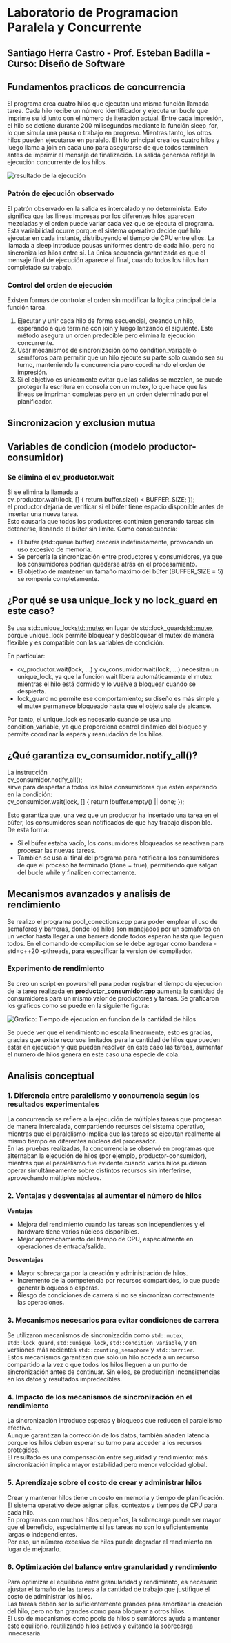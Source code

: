 # Laboratorio de Programacion Paralela y Concurrente
Santiago Herra Castro - Prof. Esteban Badilla - Curso: Diseño de Software
---
## Fundamentos practicos de concurrencia

El programa crea cuatro hilos que ejecutan una misma función llamada tarea. Cada hilo recibe un número identificador y ejecuta un bucle que imprime su id junto con el número de iteración actual. Entre cada impresión, el hilo se detiene durante 200 milisegundos mediante la función sleep_for, lo que simula una pausa o trabajo en progreso. Mientras tanto, los otros hilos pueden ejecutarse en paralelo. El hilo principal crea los cuatro hilos y luego llama a join en cada uno para asegurarse de que todos terminen antes de imprimir el mensaje de finalización. La salida generada refleja la ejecución concurrente de los hilos.

![resultado de la ejecución](./salida_ejecucion.png)

### Patrón de ejecución observado

El patrón observado en la salida es intercalado y no determinista. Esto significa que las líneas impresas por los diferentes hilos aparecen mezcladas y el orden puede variar cada vez que se ejecuta el programa. Esta variabilidad ocurre porque el sistema operativo decide qué hilo ejecutar en cada instante, distribuyendo el tiempo de CPU entre ellos. La llamada a sleep introduce pausas uniformes dentro de cada hilo, pero no sincroniza los hilos entre sí. La única secuencia garantizada es que el mensaje final de ejecución aparece al final, cuando todos los hilos han completado su trabajo.

### Control del orden de ejecución

Existen formas de controlar el orden sin modificar la lógica principal de la función tarea.  
1. Ejecutar y unir cada hilo de forma secuencial, creando un hilo, esperando a que termine con join y luego lanzando el siguiente. Este método asegura un orden predecible pero elimina la ejecución concurrente.  
2. Usar mecanismos de sincronización como condition_variable o semáforos para permitir que un hilo ejecute su parte solo cuando sea su turno, manteniendo la concurrencia pero coordinando el orden de impresión.  
3. Si el objetivo es únicamente evitar que las salidas se mezclen, se puede proteger la escritura en consola con un mutex, lo que hace que las líneas se impriman completas pero en un orden determinado por el planificador.

## Sincronizacion y exclusion mutua

## Variables de condicion (modelo productor-consumidor)

### Se elimina el cv_productor.wait

Si se elimina la llamada a  
cv_productor.wait(lock, [] { return buffer.size() < BUFFER_SIZE; });  
el productor dejaría de verificar si el búfer tiene espacio disponible antes de insertar una nueva tarea.  
Esto causaría que todos los productores continúen generando tareas sin detenerse, llenando el búfer sin límite. Como consecuencia:

- El búfer (std::queue<int> buffer) crecería indefinidamente, provocando un uso excesivo de memoria.  
- Se perdería la sincronización entre productores y consumidores, ya que los consumidores podrían quedarse atrás en el procesamiento.  
- El objetivo de mantener un tamaño máximo del búfer (BUFFER_SIZE = 5) se rompería completamente.  

## ¿Por qué se usa unique_lock y no lock_guard en este caso?

Se usa std::unique_lock<std::mutex> en lugar de std::lock_guard<std::mutex> porque unique_lock permite bloquear y desbloquear el mutex de manera flexible y es compatible con las variables de condición.

En particular:
- cv_productor.wait(lock, ...) y cv_consumidor.wait(lock, ...) necesitan un unique_lock, ya que la función wait libera automáticamente el mutex mientras el hilo está dormido y lo vuelve a bloquear cuando se despierta.  
- lock_guard no permite ese comportamiento; su diseño es más simple y el mutex permanece bloqueado hasta que el objeto sale de alcance.  

Por tanto, el unique_lock es necesario cuando se usa una condition_variable, ya que proporciona control dinámico del bloqueo y permite coordinar la espera y reanudación de los hilos.

## ¿Qué garantiza cv_consumidor.notify_all()?

La instrucción  
cv_consumidor.notify_all();  
sirve para despertar a todos los hilos consumidores que estén esperando en la condición:  
cv_consumidor.wait(lock, [] { return !buffer.empty() || done; });  

Esto garantiza que, una vez que un productor ha insertado una tarea en el búfer, los consumidores sean notificados de que hay trabajo disponible.  
De esta forma:
- Si el búfer estaba vacío, los consumidores bloqueados se reactivan para procesar las nuevas tareas.  
- También se usa al final del programa para notificar a los consumidores de que el proceso ha terminado (done = true), permitiendo que salgan del bucle while y finalicen correctamente.

## Mecanismos avanzados y analisis de rendimiento

Se realizo el programa pool_conections.cpp para poder emplear el uso de semaforos y barreras, donde los hilos son manejados por un semaforos en un vector hasta llegar a una barrera donde todos esperan hasta que lleguen todos. En el comando de compilacion se le debe agregar como bandera -std=c++20 -pthreads, para especificar la version del compilador.


### Experimento de rendimiento
Se creo un script en powershell para poder registrar el tiempo de ejecucion de la tarea realizada en **productor_consumidor.cpp** aumenta la cantidad de consumidores para un mismo valor de productores y tareas. Se graficaron los graficos como se puede en la siguiente figura:

![Grafico: Tiempo de ejecucion en funcion de la cantidad de hilos](t_vs_hilos.png)

Se puede ver que el rendimiento no escala linearmente, esto es gracias, gracias que existe recursos limitados para la cantidad de hilos que pueden estar en ejecucion y que pueden resolver en este caso las tareas, aumentar el numero de hilos genera en este caso una especie de cola.


## Analisis conceptual
### 1. Diferencia entre paralelismo y concurrencia según los resultados experimentales

La concurrencia se refiere a la ejecución de múltiples tareas que progresan de manera intercalada, compartiendo recursos del sistema operativo, mientras que el paralelismo implica que las tareas se ejecutan realmente al mismo tiempo en diferentes núcleos del procesador.  
En las pruebas realizadas, la concurrencia se observó en programas que alternaban la ejecución de hilos (por ejemplo, productor-consumidor), mientras que el paralelismo fue evidente cuando varios hilos pudieron operar simultáneamente sobre distintos recursos sin interferirse, aprovechando múltiples núcleos.

### 2. Ventajas y desventajas al aumentar el número de hilos

**Ventajas**
- Mejora del rendimiento cuando las tareas son independientes y el hardware tiene varios núcleos disponibles.  
- Mejor aprovechamiento del tiempo de CPU, especialmente en operaciones de entrada/salida.  

**Desventajas**
- Mayor sobrecarga por la creación y administración de hilos.  
- Incremento de la competencia por recursos compartidos, lo que puede generar bloqueos o esperas.  
- Riesgo de condiciones de carrera si no se sincronizan correctamente las operaciones.  

### 3. Mecanismos necesarios para evitar condiciones de carrera

Se utilizaron mecanismos de sincronización como `std::mutex`, `std::lock_guard`, `std::unique_lock`, `std::condition_variable`, y en versiones más recientes `std::counting_semaphore` y `std::barrier`.  
Estos mecanismos garantizan que solo un hilo acceda a un recurso compartido a la vez o que todos los hilos lleguen a un punto de sincronización antes de continuar. Sin ellos, se producirían inconsistencias en los datos y resultados impredecibles.

### 4. Impacto de los mecanismos de sincronización en el rendimiento

La sincronización introduce esperas y bloqueos que reducen el paralelismo efectivo.  
Aunque garantizan la corrección de los datos, también añaden latencia porque los hilos deben esperar su turno para acceder a los recursos protegidos.  
El resultado es una compensación entre seguridad y rendimiento: más sincronización implica mayor estabilidad pero menor velocidad global.

### 5. Aprendizaje sobre el costo de crear y administrar hilos

Crear y mantener hilos tiene un costo en memoria y tiempo de planificación.  
El sistema operativo debe asignar pilas, contextos y tiempos de CPU para cada hilo.  
En programas con muchos hilos pequeños, la sobrecarga puede ser mayor que el beneficio, especialmente si las tareas no son lo suficientemente largas o independientes.  
Por eso, un número excesivo de hilos puede degradar el rendimiento en lugar de mejorarlo.

### 6. Optimización del balance entre granularidad y rendimiento

Para optimizar el equilibrio entre granularidad y rendimiento, es necesario ajustar el tamaño de las tareas a la cantidad de trabajo que justifique el costo de administrar los hilos.  
Las tareas deben ser lo suficientemente grandes para amortizar la creación del hilo, pero no tan grandes como para bloquear a otros hilos.  
El uso de mecanismos como pools de hilos o semáforos ayuda a mantener este equilibrio, reutilizando hilos activos y evitando la sobrecarga innecesaria.
